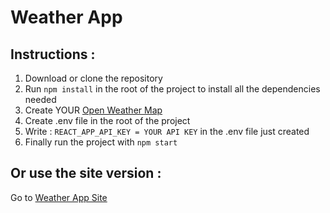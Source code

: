 # Weather App
## Instructions : 
1) Download or clone the repository
2) Run `npm install` in the root of the project to install all the dependencies needed
3) Create YOUR [Open Weather Map](https://home.openweathermap.org/api_keys)
4) Create .env file in the root of the project
5) Write : `REACT_APP_API_KEY = YOUR API KEY` in the .env file just created
6) Finally run the project with `npm start`
## Or use the site version :
Go to [Weather App Site](https://gEth0.github.io/weather_app)
